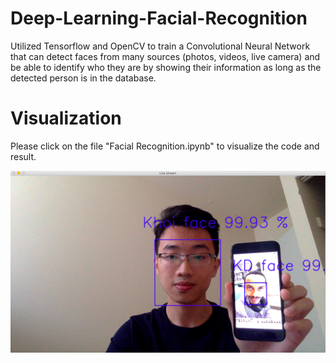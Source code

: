# Deep-Learning-Facial-Recognition
Utilized Tensorflow and OpenCV to train a Convolutional Neural Network that can detect faces from many sources (photos, videos, live camera) and be able to identify who they are by showing their information as long as the detected person is in the database.

# Visualization
Please click on the file "Facial Recognition.ipynb" to visualize the code and result.

![Screenshot](Extra_files/screen_shot.png)
